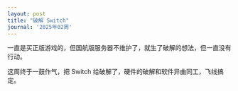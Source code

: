 ```yaml
---
layout: post
title: "破解 Switch"
journal: '2025年02周'
---
```


一直是买正版游戏的，但国航版服务器不维护了，就生了破解的想法，但一直没有行动。

这周终于一鼓作气，把 Switch 给破解了，硬件的破解和软件异曲同工，飞线搞定。
